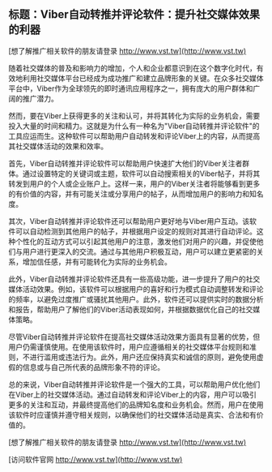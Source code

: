 ## **标题：Viber自动转推并评论软件：提升社交媒体效果的利器**

[想了解推广相关软件的朋友请登录 http://www.vst.tw](http://www.vst.tw)

随着社交媒体的普及和影响力的增加，个人和企业都意识到在这个数字化时代，有效地利用社交媒体平台已经成为成功推广和建立品牌形象的关键。在众多社交媒体平台中，Viber作为全球领先的即时通讯应用程序之一，拥有庞大的用户群体和广阔的推广潜力。

然而，要在Viber上获得更多的关注和认可，并将其转化为实际的业务机会，需要投入大量的时间和精力。这就是为什么有一种名为"Viber自动转推并评论软件"的工具应运而生。这种软件可以帮助用户自动转发和评论Viber上的内容，从而提高其社交媒体活动的效果和效率。

首先，Viber自动转推并评论软件可以帮助用户快速扩大他们的Viber关注者群体。通过设置特定的关键词或主题，软件可以自动搜索相关的Viber帖子，并将其转发到用户的个人或企业账户上。这样一来，用户的Viber关注者将能够看到更多的有价值的内容，并有可能关注或分享用户的帖子，从而增加用户的影响力和知名度。

其次，Viber自动转推并评论软件还可以帮助用户更好地与Viber用户互动。该软件可以自动检测到其他用户的帖子，并根据用户设定的规则对其进行自动评论。这种个性化的互动方式可以引起其他用户的注意，激发他们对用户的兴趣，并促使他们与用户进行更深入的交流。通过与其他用户积极互动，用户可以建立更紧密的关系，增加信任感，并有可能转化为实际的业务机会。

此外，Viber自动转推并评论软件还具有一些高级功能，进一步提升了用户的社交媒体活动效果。例如，该软件可以根据用户的喜好和行为模式自动调整转发和评论的频率，以避免过度推广或骚扰其他用户。此外，软件还可以提供实时的数据分析和报告，帮助用户了解他们的Viber活动表现如何，并根据数据优化自己的社交媒体策略。

尽管Viber自动转推并评论软件在提高社交媒体活动效果方面具有显著的优势，但用户仍需谨慎使用。在使用该软件时，用户应遵循相关的社交媒体平台规则和准则，不进行滥用或违法行为。此外，用户还应保持真实和诚信的原则，避免使用虚假的信息或与自己所代表的品牌形象不符的评论。

总的来说，Viber自动转推并评论软件是一个强大的工具，可以帮助用户优化他们在Viber上的社交媒体活动。通过自动转发和评论Viber上的内容，用户可以吸引更多的关注和互动，并最终提高他们的品牌知名度和业务机会。然而，用户在使用该软件时应谨慎并遵守相关规则，以确保他们的社交媒体活动是真实、合法和有价值的。

[想了解推广相关软件的朋友请登录 http://www.vst.tw](http://www.vst.tw)


[访问软件官网 http://www.vst.tw](http://www.vst.tw)
